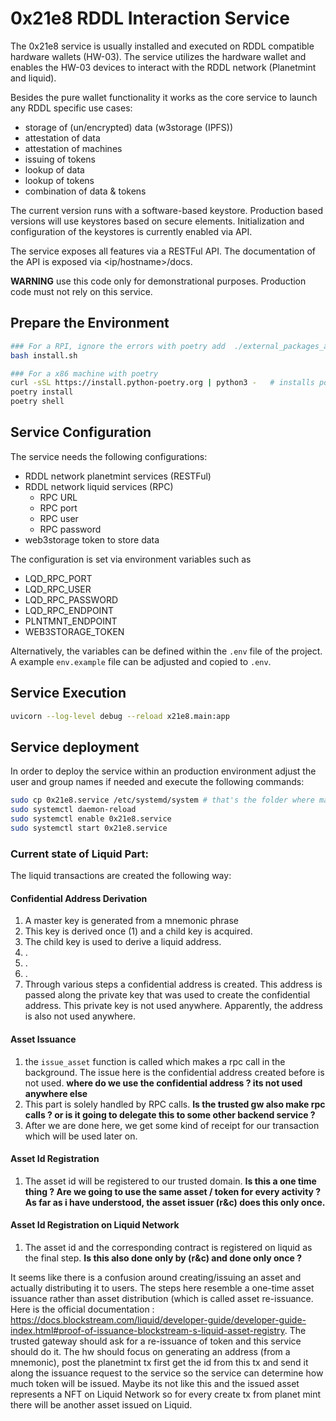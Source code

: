 # 0x21e8 RDDL Interaction Service

The 0x21e8 service is usually installed and executed on RDDL compatible hardware wallets (HW-03). The service utilizes the hardware wallet and enables the HW-03 devices to interact with the RDDL network (Planetmint and liquid). 

Besides the pure wallet functionality it works as the core service to launch any RDDL specific use cases:
* storage of (un/encrypted) data (w3storage (IPFS))
* attestation of data
* attestation of machines
* issuing of tokens
* lookup of data
* lookup of tokens
* combination of data & tokens

The current version runs with a software-based keystore. Production based versions will use keystores based on secure elements. Initialization and configuration of the keystores is currently enabled via API. 

The service exposes all features via a RESTFul API. The documentation of the API is exposed via <ip/hostname>/docs.

**WARNING** use this code only for demonstrational purposes. Production code must not rely on this service.


## Prepare the Environment
```bash
### For a RPI, ignore the errors with poetry add  ./external_packages_armv7/zenroom-2.1.0.dev1655293214-cp39-cp39-linux_armv7l.whl
bash install.sh

### For a x86 machine with poetry
curl -sSL https://install.python-poetry.org | python3 -   # installs poetry
poetry install
poetry shell
```

## Service Configuration
The service needs the following configurations:
* RDDL network planetmint services (RESTFul)
* RDDL network liquid services (RPC)
    * RPC URL
    * RPC port
    * RPC user
    * RPC password
* web3storage token to store data

The configuration is set via environment variables such as
* LQD_RPC_PORT
* LQD_RPC_USER
* LQD_RPC_PASSWORD
* LQD_RPC_ENDPOINT
* PLNTMNT_ENDPOINT
* WEB3STORAGE_TOKEN

Alternatively, the variables can be defined within the ```.env``` file of the project. A example ```env.example``` file can be adjusted and copied to ```.env```.

## Service Execution
```bash
uvicorn --log-level debug --reload x21e8.main:app
```

## Service deployment

In order to deploy the service within an production environment adjust the user and group names if needed and execute the following commands:

```bash
sudo cp 0x21e8.service /etc/systemd/system # that's the folder where main.py is located within
sudo systemctl daemon-reload
sudo systemctl enable 0x21e8.service
sudo systemctl start 0x21e8.service
```

### Current state of Liquid Part:

The liquid transactions are created the following way:

#### Confidential Address Derivation
1. A master key is generated from a mnemonic phrase
2. This key is derived once (1) and a child key is acquired.
3. The child key is used to derive a liquid address.
4. .
5. .
6. .
7. Through various steps a confidential address is created. This address is passed along the private key that was used to create the confidential address. This private key is not used anywhere. Apparently, the address is also not used anywhere.

#### Asset Issuance
1. the `issue_asset` function is called which makes a rpc call in the background. The issue here is the confidential address created before is not used. **where do we use the confidential address ? its not used anywhere else**
2. This part is solely handled by RPC calls. **Is the trusted gw also make rpc calls ? or is it going to delegate this to some other backend service ?**
3. After we are done here, we get some kind of receipt for our transaction which will be used later on.

#### Asset Id Registration
1. The asset id will be registered to our trusted domain. **Is this a one time thing ? Are we going to use the same asset / token for every activity ? As far as i have understood, the asset issuer (r&c) does this only once.**

#### Asset Id Registration on Liquid Network
1. The asset id and the corresponding contract is registered on liquid as the final step. **Is this also done only by (r&c) and done only once ?**


It seems like there is a confusion around creating/issuing an asset and actually distributing it to users. The steps here resemble a one-time asset issuance rather than asset distribution (which is called asset re-issuance. 
Here is the official documentation : https://docs.blockstream.com/liquid/developer-guide/developer-guide-index.html#proof-of-issuance-blockstream-s-liquid-asset-registry.
The trusted gateway should ask for a re-issuance of token and this service should do it. The hw should focus on generating an address (from a mnemonic), post the planetmint tx first get the id from this tx and send it along the issuance request to the service so the service can determine how much token will be issued. Maybe its not like this and the issued asset represents a NFT on Liquid Network so for every create tx from planet mint there will be another asset issued on Liquid. 

